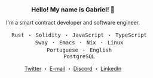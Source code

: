 <h3 align="center">
  Hello! My name is Gabriel! 👋
</h3>
<div align="center">
  <p>
    I'm a smart contract developer and software engineer.
  </p>
  <pre>
    Rust ・ Solidity ・ JavaScript ・ TypeScript
    Sway ・ Emacs ・ Nix ・ Linux
    Portuguese ・ English
    PostgreSQL</pre>
  <p>
    <a href="https://twitter.com/gabr1sr" target="_blank">Twitter</a> ・
    <a href="mailto:gabr1sr@proton.me" target="_blank">E-mail</a> ・
    <a href="https://discordapp.com/users/1146444622176981142" target="_blank">Discord</a> ・
    <a href="https://www.linkedin.com/in/gabrielrosa2023/" target="_blank">LinkedIn</a>
  </p>
</div>
